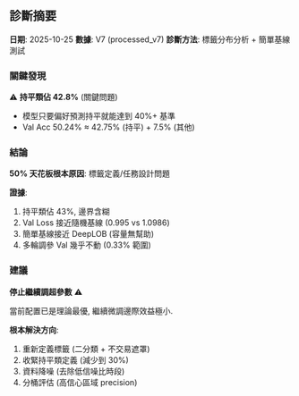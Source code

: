 
## 診斷摘要
**日期**: 2025-10-25
**數據**: V7 (processed_v7)
**診斷方法**: 標籤分布分析 + 簡單基線測試

### 關鍵發現

⚠️ **持平類佔 42.8%** (關鍵問題)
   - 模型只要偏好預測持平就能達到 40%+ 基準
   - Val Acc 50.24% ≈ 42.75% (持平) + 7.5% (其他)

### 結論

**50% 天花板根本原因**: 標籤定義/任務設計問題

**證據**:
1. 持平類佔 43%, 邊界含糊
2. Val Loss 接近隨機基線 (0.995 vs 1.0986)
3. 簡單基線接近 DeepLOB (容量無幫助)
4. 多輪調參 Val 幾乎不動 (0.33% 範圍)

### 建議

**停止繼續調超參數** ⚠️

當前配置已是理論最優, 繼續微調邊際效益極小.

**根本解決方向**:
1. 重新定義標籤 (二分類 + 不交易遮罩)
2. 收緊持平類定義 (減少到 30%)
3. 資料降噪 (去除低信噪比時段)
4. 分桶評估 (高信心區域 precision)
